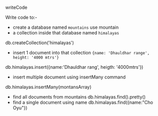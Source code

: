 writeCode

Write code to:-

- create a database named `mountains`
use mountain
- a collection inside that database named `himalayas`

db.createCollection('himalayas')
- insert 1 document into that collection `{name: 'Dhauldhar range', height: '4000 mtrs'}`

db.himalayas.insert({name:'Dhauldhar rang', heigth: '4000mtrs'})

- insert multiple document using insertMany command

db.himalayas.insertMany(montansArray)

- find all documents from mountains
db.himalayas.find().pretty()
- find a single document using name
db.himalayas.find({name:"Cho Oyu"})
